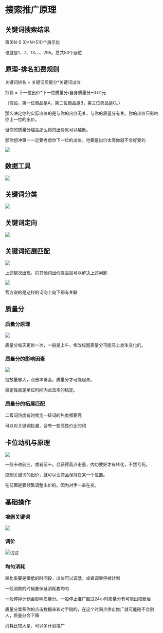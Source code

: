 # 搜索推广原理

## 关键词搜索结果

第(6N-5 (0<N<51))个展示位

也就是1、7、13、、、295。总共50个展位

## 原理-排名扣费规则

关键词排名 = 关键词质量分*关键词出价

扣费 = 下一位出价*下一位质量分/自身质量分+0.01元

（假设，第一位商品是A，第二位商品是B，第三位商品是C。）

那么决定你的实际出价的是与你的出价无关，与你的质量分有关。你的出价只影响你上一位的出价。

但你的质量分越高那么你的出价就可以越低。

那你想冲第一一定要考虑你下一位的出价。他要是出价太高你就不会好受的

![](https://github.com/imysnz/pinduoduo/blob/master/typora-user-images/1570438403388.png)



## 数据工具

![](https://github.com/imysnz/pinduoduo/blob/master/typora-user-images/1570439479216.png)

## 关键词分类

![](https://github.com/imysnz/pinduoduo/blob/master/typora-user-images/1570439579563.png)




## 关键词定向

![](https://github.com/imysnz/pinduoduo/blob/master/typora-user-images/1570439753496.png)




## 关键词拓展匹配

![](https://github.com/imysnz/pinduoduo/blob/master/typora-user-images/1570440003799.png)



上述情况出现，将其他词出价提高就可以解决上述问题


![](https://github.com/imysnz/pinduoduo/blob/master/typora-user-images/1570440364222.png)


官方说的是这样的词向上向下都有关联



## 质量分

### 质量分原理

![](https://github.com/imysnz/pinduoduo/blob/master/typora-user-images/1570447019204.png)


质量分每天更新一次，一般是上午，修改标题质量分可能马上发生变化的。



### 质量分的影响因素


![](https://github.com/imysnz/pinduoduo/blob/master/typora-user-images/1570447561453.png)


投放量够大，点击率够高，质量分才可能起来。

稳定性就是单位时间内点击率的稳定。



### 质量分的拓展匹配

二级词热度有时候比一级词的热度都要高

可以对关键词捡漏，会有一些高性价比的词



## 卡位动机与原理

![](https://github.com/imysnz/pinduoduo/blob/master/typora-user-images/1570448277053.png)




一般卡进前三，或者前十。会获得高点击量，内功要好才有转化，不然亏死。

控制关键词的出价，就可以让商品保持在某一个位置。

在前面是要频繁调整出价的。因为对手一直在变。



## 基础操作

### 增删关键词


![](https://github.com/imysnz/pinduoduo/blob/master/typora-user-images/1570448771184.png)




### 调价

![试试](https://github.com/imysnz/pinduoduo/blob/master/typora-user-images/1570448959510.png)




### 均匀消耗

转化率要是很低的时间段，出价可以调低，或者调零停掉计划

一般测款的时候要保证消耗要均匀

一般停掉计划会影响质量分。一般停止推广超过24小时质量分有可能出校断层

质量分累积你的点击数据来和对手刚的，在这个时间点停止推广就可能刚不会别人，质量分会下降



消耗比较大是，可以多计划推广

